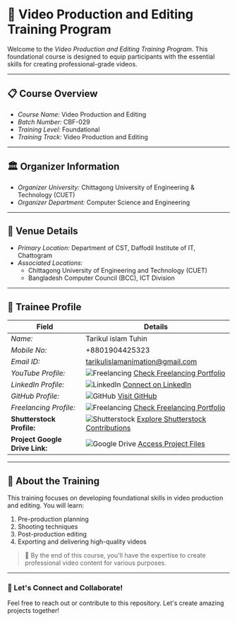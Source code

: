 # 🎥 Video Production and Editing Training Program  

Welcome to the *Video Production and Editing Training Program*. This foundational course is designed to equip participants with the essential skills for creating professional-grade videos.  

---

## 📋 Course Overview  
- *Course Name:* Video Production and Editing  
- *Batch Number:* CBF-029  
- *Training Level:* Foundational  
- *Training Track:* Video Production and Editing  

---

## 🏛 Organizer Information  
- *Organizer University:* Chittagong University of Engineering & Technology (CUET)  
- *Organizer Department:* Computer Science and Engineering  

---

## 📍 Venue Details  
- *Primary Location:* Department of CST, Daffodil Institute of IT, Chattogram  
- *Associated Locations:*  
  - Chittagong University of Engineering and Technology (CUET)  
  - Bangladesh Computer Council (BCC), ICT Division  

---

## 👤 Trainee Profile  

| Field                   | Details                                                                 |
|-------------------------|-------------------------------------------------------------------------|
| *Name:*               | Tarikul islam Tuhin                                                         |
| *Mobile No:*          | +8801904425323                                                          |
| *Email ID:*           | tarikulislamanimation@gmail.com                                               |
| *YouTube Profile:* | ![Freelancing](https://img.shields.io/badge/Freelancing-Portfolio-green) [Check Freelancing Portfolio](https://www.youtube.com/@tarikulislamanimation) |
| *LinkedIn Profile:*   | ![LinkedIn](https://img.shields.io/badge/LinkedIn-Connect-blue?logo=linkedin) [Connect on LinkedIn]([https://www.linkedin.com/in/nusrat-jerin-709b0b331/](https://www.linkedin.com/in/tarikulislamanimator/)) |
| *GitHub Profile:*     | ![GitHub](https://img.shields.io/badge/GitHub-Follow-black?logo=github) [Visit GitHub]([https://github.com/nusratJE](https://github.com/tarikulislamanimator)) |
| *Freelancing Profile:*| ![Freelancing](https://img.shields.io/badge/Freelancing-Portfolio-green) [Check Freelancing Portfolio](https://www.fiverr.com/tuhin_islam07) |
| **Shutterstock Profile:**| ![Shutterstock](https://img.shields.io/badge/Shutterstock-Contribute-red) [Explore Shutterstock Contributions](https://www.shutterstock.com/g/Tarikulislam07) |
| **Project Google Drive Link:** | ![Google Drive](https://img.shields.io/badge/Google%20Drive-Projects-yellowgreen?logo=google-drive) [Access Project Files](https://drive.google.com/drive/folders/1Km970iAOrUUBizvb3TIQQhDv2Zc8Cybx?) |


---

## 🚀 About the Training  
This training focuses on developing foundational skills in video production and editing. You will learn:  
1. Pre-production planning  
2. Shooting techniques  
3. Post-production editing  
4. Exporting and delivering high-quality videos  

> 🎯 By the end of this course, you'll have the expertise to create professional video content for various purposes.  

---

### 🎉 Let's Connect and Collaborate!  
Feel free to reach out or contribute to this repository. Let's create amazing projects together!
